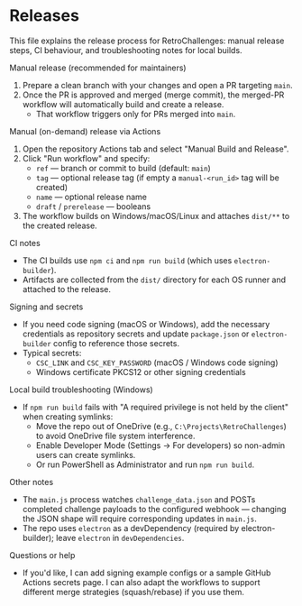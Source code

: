 # Releases

This file explains the release process for RetroChallenges: manual release steps, CI behaviour, and troubleshooting notes for local builds.

Manual release (recommended for maintainers)
1. Prepare a clean branch with your changes and open a PR targeting `main`.
2. Once the PR is approved and merged (merge commit), the merged-PR workflow will automatically build and create a release.
   - That workflow triggers only for PRs merged into `main`.

Manual (on-demand) release via Actions
1. Open the repository Actions tab and select "Manual Build and Release".
2. Click "Run workflow" and specify:
   - `ref` — branch or commit to build (default: `main`)
   - `tag` — optional release tag (if empty a `manual-<run_id>` tag will be created)
   - `name` — optional release name
   - `draft` / `prerelease` — booleans
3. The workflow builds on Windows/macOS/Linux and attaches `dist/**` to the created release.

CI notes
- The CI builds use `npm ci` and `npm run build` (which uses `electron-builder`).
- Artifacts are collected from the `dist/` directory for each OS runner and attached to the release.

Signing and secrets
- If you need code signing (macOS or Windows), add the necessary credentials as repository secrets and update `package.json` or `electron-builder` config to reference those secrets.
- Typical secrets:
  - `CSC_LINK` and `CSC_KEY_PASSWORD` (macOS / Windows code signing)
  - Windows certificate PKCS12 or other signing credentials

Local build troubleshooting (Windows)
- If `npm run build` fails with "A required privilege is not held by the client" when creating symlinks:
  - Move the repo out of OneDrive (e.g., `C:\Projects\RetroChallenges`) to avoid OneDrive file system interference.
  - Enable Developer Mode (Settings → For developers) so non-admin users can create symlinks.
  - Or run PowerShell as Administrator and run `npm run build`.

Other notes
- The `main.js` process watches `challenge_data.json` and POSTs completed challenge payloads to the configured webhook — changing the JSON shape will require corresponding updates in `main.js`.
- The repo uses `electron` as a devDependency (required by electron-builder); leave `electron` in `devDependencies`.

Questions or help
- If you'd like, I can add signing example configs or a sample GitHub Actions secrets page. I can also adapt the workflows to support different merge strategies (squash/rebase) if you use them.
